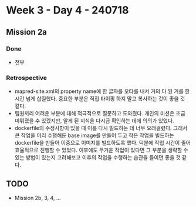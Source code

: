 # Week 3 - Day 4 - 240718

## Mission 2a
### Done
- 전부
### Retrospective
- mapred-site.xml의 property name에 한 글자를 오타를 내서 거의 다 된 거를 한 시간 넘게 삽질했다. 중요한 부분은 직접 타이핑 하지 말고 복사하는 것이 좋을 것 같다.
- 팀원끼리 어려운 부분에 대해 적극적으로 질문하고 도와줬다. 개인의 미션은 조금 미뤄졌을 수 있겠지만, 알게 된 지식을 다시금 확인하는 데에 의의가 있었다.
- dockerfile의 수정사항이 있을 때 이를 다시 빌드하는 데 너무 오래걸렸다. 그래서 큰 작업을 미리 수행해둔 base image를 만들어 두고 작은 작업을 빌드하는 dockerfile을 만들어 이중으로 이미지를 빌드하도록 했다. 덕분에 작업 시간이 줄어 효율적으로 진행할 수 있었다. 이후에도 무거운 작업이 있다면 그 부분을 생략할 수 있는 방법이 있는지 고려해보고 이후의 작업을 수행하는 습관을 들이면 좋을 것 같다.

## TODO
- Mission 2b, 3, 4, ...